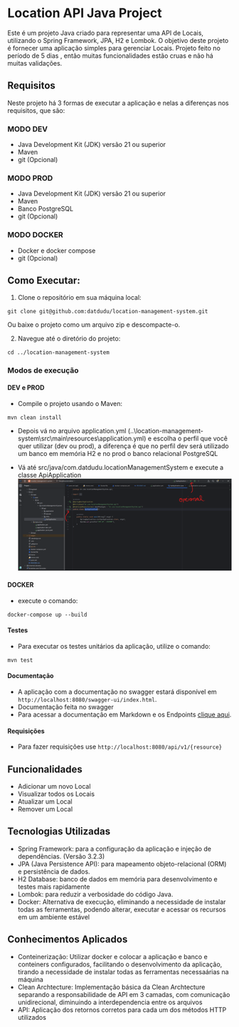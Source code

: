 # Location API Java Project

Este é um projeto Java criado para representar uma API de Locais, utilizando o Spring Framework, JPA, H2 e Lombok. O objetivo deste projeto é fornecer uma aplicação simples para gerenciar Locais.
Projeto feito no período de 5 dias , então muitas funcionalidades estão cruas e não há muitas validações.

## Requisitos

Neste projeto há 3 formas de executar a aplicação e nelas a diferenças nos requisitos, que são:


### MODO DEV
- Java Development Kit (JDK) versão 21 ou superior
- Maven
- git (Opcional)
  
### MODO PROD
- Java Development Kit (JDK) versão 21 ou superior
- Maven
- Banco PostgreSQL
- git (Opcional)

### MODO DOCKER
- Docker e docker compose
- git (Opcional)
  
## Como Executar:

1. Clone o repositório em sua máquina local:

```shell
git clone git@github.com:datdudu/location-management-system.git
```


Ou baixe o projeto como um arquivo zip e descompacte-o.

2. Navegue até o diretório do projeto:

```shell
cd ../location-management-system
```

### Modos de execução

#### DEV e PROD

- Compile o projeto usando o Maven:

```shell
mvn clean install
```
- Depois vá no arquivo application.yml (..\location-management-system\src\main\resources\application.yml) e escolha o perfil que você quer utilizar (dev ou prod), a diferença é que no perfil dev será utilizado um banco em memória H2 e no prod o banco relacional PostgreSQL

- Vá até src/java/com.datdudu.locationManagementSystem e execute a classe ApiApplication
![img.png](img.png)

#### DOCKER

- execute o comando:

```shell
docker-compose up --build
```


#### Testes
- Para executar os testes unitários da aplicação, utilize o comando:
```shell
mvn test
```

#### Documentação 
- A aplicação com a documentação no swagger estará disponível em `http://localhost:8080/swagger-ui/index.html`.
- Documentação feita no swagger
- Para acessar a documentação em Markdown e os Endpoints [clique aqui](https://github.com/datdudu/local-management-java/blob/main/Documentation.md).


#### Requisições
- Para fazer requisições use `http://localhost:8080/api/v1/{resource}`


## Funcionalidades

- Adicionar um novo Local
- Visualizar todos os Locais
- Atualizar um Local
- Remover um Local

## Tecnologias Utilizadas

- Spring Framework: para a configuração da aplicação e injeção de dependências. (Versão 3.2.3)
- JPA (Java Persistence API): para mapeamento objeto-relacional (ORM) e persistência de dados.
- H2 Database: banco de dados em memória para desenvolvimento e testes mais rapidamente
- Lombok: para reduzir a verbosidade do código Java.
- Docker: Alternativa de execução, eliminando a necessidade de instalar todas as ferramentas, podendo alterar, executar e acessar os recursos em um ambiente estável

## Conhecimentos Aplicados
- Conteinerização: Utilizar docker e colocar a aplicação e banco e conteiners configurados, facilitando o desenvolvimento da aplicação, tirando a necessidade de instalar todas as ferramentas necessaárias na máquina
- Clean Archtecture: Implementação básica da Clean Archtecture separando a responsabilidade de API em 3 camadas, com comunicação unidirecional, diminuindo a interdependencia entre os arquivos
- API: Aplicação dos retornos corretos para cada um dos métodos HTTP utilizados
